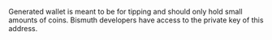 Generated wallet is meant to be for tipping and should only hold small amounts of coins. Bismuth developers have access to the private key of this address.